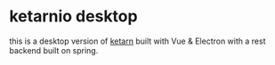 # ketarnio desktop

this is a desktop version of [ketarn](https://github.com/danmoop/Ketarn) built with Vue & Electron with a rest backend built on spring.
